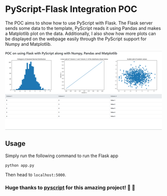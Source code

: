 # PyScript-Flask Integration POC

The POC aims to show how to use PyScript with Flask. The Flask server sends some data to the template, PyScript reads it using Pandas and makes a Matplotlib plot on the data. Additionally, I also show how more plots can be displayed on the webpage easily through the PyScript support for Numpy and Matplotlib.

![](featured.png)

## Usage

Simply run the following command to run the Flask app 

```
python app.py
```

Then head to `localhost:5000`.  


### Huge thanks to [pyscript](https://github.com/pyscript/pyscript) for this amazing project! :clap: :clap: